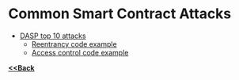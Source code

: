 # Common Smart Contract Attacks

- [DASP top 10 attacks](../dasp)
    - [Reentrancy code example](../dasp/1-reentrancy)
    - [Access control code example](../dasp/2-access-control)
    
**[<<Back](https://aabdulwahed.github.io/scs)**
